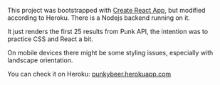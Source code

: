 This project was bootstrapped with [Create React App](https://github.com/facebook/create-react-app), but modified according to Heroku.
There is a Nodejs backend running on it.

It just renders the first 25 results from Punk API, the intention was to practice CSS and React a bit.

On mobile devices there might be some styling issues, especially with landscape orientation.

You can check it on Heroku: [punkybeer.herokuapp.com](punkybeer.herokuapp.com)




